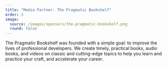 ```yaml
---
title: "Media Partner: The Pragmatic Bookshelf"
order: 5
image:
  source: /images/sponsors/the-pragmatic-bookshelf.png
  round: false
---
```


The Pragmatic Bookshelf was founded with a simple goal: to improve the lives of professional developers. We create timely, practical books, audio books, and videos on classic and cutting-edge topics to help you learn and practice your craft, and accelerate your career.
